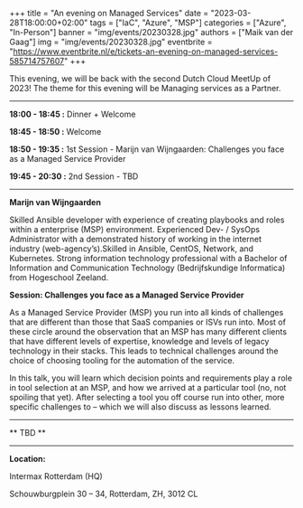 +++
title = "An evening on Managed Services"
date = "2023-03-28T18:00:00+02:00"
tags = ["IaC", "Azure", "MSP"]
categories = ["Azure", "In-Person"]
banner = "img/events/20230328.jpg"
authors = ["Maik van der Gaag"]
img = "img/events/20230328.jpg"
eventbrite = "https://www.eventbrite.nl/e/tickets-an-evening-on-managed-services-585714757607"
+++

This evening, we will be back with the second Dutch Cloud MeetUp of 2023! The theme for this evening will be Managing services as a Partner.

---

**18:00 - 18:45 :** Dinner + Welcome

**18:45 - 18:50 :** Welcome

**18:50 - 19:35 :** 1st Session - Marijn van Wijngaarden:  Challenges you face as a Managed Service Provider

**19:45 - 20:30 :** 2nd Session - TBD

---

**Marijn van Wijngaarden**

Skilled Ansible developer with experience of creating playbooks and roles within a enterprise (MSP) environment. Experienced Dev- / SysOps Administrator with a demonstrated history of working in the internet industry (web-agency’s).Skilled in Ansible, CentOS, Network, and Kubernetes. Strong information technology professional with a Bachelor of Information and Communication Technology (Bedrijfskundige Informatica) from Hogeschool Zeeland.

**Session: Challenges you face as a Managed Service Provider**

As a Managed Service Provider (MSP) you run into all kinds of challenges that are different than those that SaaS companies or ISVs run into. Most of these circle around the observation that an MSP has many different clients that have different levels of expertise, knowledge and levels of legacy technology in their stacks.  This leads to technical challenges around the choice of choosing tooling for the automation of the service.

In this talk, you will learn which decision points and requirements play a role in tool selection at an MSP, and how we arrived at a particular tool (no, not spoiling that yet). After selecting a tool you off course run into other, more specific challenges to – which we will also discuss as lessons learned.

---

** TBD **

---

**Location:**

Intermax Rotterdam (HQ)

Schouwburgplein 30 – 34, Rotterdam, ZH, 3012 CL
